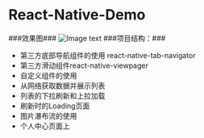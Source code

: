 # React-Native-Demo
###效果图###
![Image text](http://ww4.sinaimg.cn/large/0060lm7Tgw1f8pefl406gg30b10i51kz.gif)
###项目结构：###
- 第三方底部导航组件的使用 react-native-tab-navigator
- 第三方滑动组件react-native-viewpager
- 自定义组件的使用
- 从网络获取数据并展示列表
- 列表的下拉刷新和上拉加载
- 刷新时的Loading页面
- 图片瀑布流的使用
- 个人中心页面上

